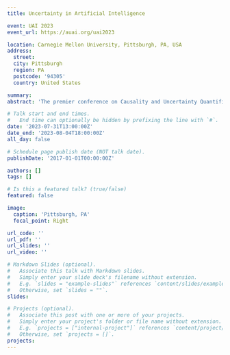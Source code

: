 ```yaml
---
title: Uncertainty in Artificial Intelligence

event: UAI 2023
event_url: https://auai.org/uai2023

location: Carnegie Mellon University, Pittsburgh, PA, USA
address:
  street: 
  city: Pittsburgh
  region: PA
  postcode: '94305'
  country: United States

summary: 
abstract: 'The premier conference on Causality and Uncertainty Quantification in statistics and machine learning is being held in Pittsburgh this year.  [Register here](https://www.auai.org/uai2023/register)!'

# Talk start and end times.
#   End time can optionally be hidden by prefixing the line with `#`.
date: '2023-07-31T13:00:00Z'
date_end: '2023-08-04T18:00:00Z'
all_day: false

# Schedule page publish date (NOT talk date).
publishDate: '2017-01-01T00:00:00Z'

authors: []
tags: []

# Is this a featured talk? (true/false)
featured: false

image:
  caption: 'Pittsburgh, PA'
  focal_point: Right

url_code: ''
url_pdf: ''
url_slides: ''
url_video: ''

# Markdown Slides (optional).
#   Associate this talk with Markdown slides.
#   Simply enter your slide deck's filename without extension.
#   E.g. `slides = "example-slides"` references `content/slides/example-slides.md`.
#   Otherwise, set `slides = ""`.
slides:

# Projects (optional).
#   Associate this post with one or more of your projects.
#   Simply enter your project's folder or file name without extension.
#   E.g. `projects = ["internal-project"]` references `content/project/deep-learning/index.md`.
#   Otherwise, set `projects = []`.
projects:
---
```


